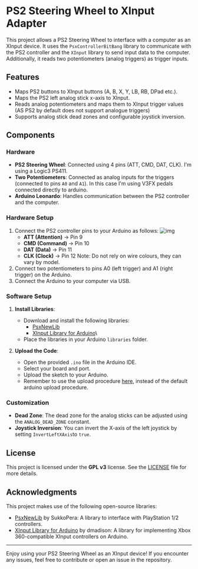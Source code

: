 # PS2 Steering Wheel to XInput Adapter

This project allows a PS2 Steering Wheel to interface with a computer as an XInput device. It uses the `PsxControllerBitBang` library to communicate with the PS2 controller and the `XInput` library to send input data to the computer. Additionally, it reads two potentiometers (analog triggers) as trigger inputs.

## Features

- Maps PS2 buttons to XInput buttons (A, B, X, Y, LB, RB, DPad etc.).
- Maps the PS2 left analog stick x-axis to XInput.
- Reads analog potentiometers and maps them to XInput trigger values (AS PS2 by default does not support analogue triggers)
- Supports analog stick dead zones and configurable joystick inversion.

## Components

### Hardware

- **PS2 Steering Wheel**: Connected using 4 pins (ATT, CMD, DAT, CLK). I'm using a Logic3 PS411.
- **Two Potentiometers**: Connected as analog inputs for the triggers (connected to pins `A0` and `A1`). In this case I'm using V3FX pedals connected directly to arduino.
- **Arduino Leonardo**: Handles communication between the PS2 controller and the computer.

### Hardware Setup

1. Connect the PS2 controller pins to your Arduino as follows:
![img](https://github.com/user-attachments/assets/b4396942-dcff-4d04-933a-61eb63facc11)
   - **ATT (Attention)** → Pin 9
   - **CMD (Command)** → Pin 10
   - **DAT (Data)** → Pin 11
   - **CLK (Clock)** → Pin 12
   Note: Do not rely on wire colours, they can vary by model.
2. Connect two potentiometers to pins A0 (left trigger) and A1 (right trigger) on the Arduino.
3. Connect the Arduino to your computer via USB.

### Software Setup

1. **Install Libraries**:
   - Download and install the following libraries:
     - [PsxNewLib](https://github.com/SukkoPera/PsxNewLib)
     - [XInput Library for Arduino](https://github.com/dmadison/ArduinoXInput)\
   - Place the libraries in your Arduino `libraries` folder.
   
2. **Upload the Code**:
   - Open the provided `.ino` file in the Arduino IDE.
   - Select your board and port.
   - Upload the sketch to your Arduino.
   - Remember to use the upload procedure [here](https://github.com/dmadison/ArduinoXInput_AVR), instead of the default arduino upload procedure.

### Customization

- **Dead Zone**: The dead zone for the analog sticks can be adjusted using the `ANALOG_DEAD_ZONE` constant.
- **Joystick Inversion**: You can invert the X-axis of the left joystick by setting `InvertLeftXAxis`to `true`.

## License

This project is licensed under the **GPL v3** license. See the [LICENSE](https://www.gnu.org/licenses/gpl-3.0.en.html) file for more details.

## Acknowledgments

This project makes use of the following open-source libraries:

- [PsxNewLib](https://github.com/SukkoPera/PsxNewLib) by SukkoPera: A library to interface with PlayStation 1/2 controllers.
- [XInput Library for Arduino](https://github.com/dmadison/ArduinoXInput) by dmadison: A library for implementing Xbox 360-compatible XInput controllers on Arduino.

---

Enjoy using your PS2 Steering Wheel as an XInput device! If you encounter any issues, feel free to contribute or open an issue in the repository.
